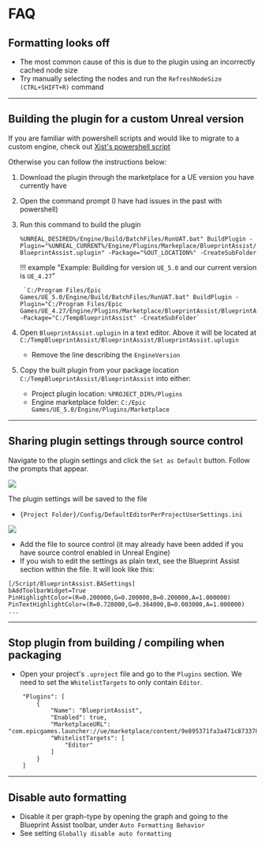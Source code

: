 # FAQ

## Formatting looks off

* The most common cause of this is due to the plugin using an incorrectly cached node size
* Try manually selecting the nodes and run the `RefreshNodeSize (CTRL+SHIFT+R)` command

---

## Building the plugin for a custom Unreal version

If you are familiar with powershell scripts and would like to migrate to a custom engine, check out [Xist's powershell script](https://github.com/XistGG/UnrealXistTools#migrateuemarketplacepluginps1) 

Otherwise you can follow the instructions below:

1. Download the plugin through the marketplace for a UE version you have currently have
2. Open the command prompt (I have had issues in the past with powershell)
3. Run this command to build the plugin
    
    `%UNREAL_DESIRED%/Engine/Build/BatchFiles/RunUAT.bat" BuildPlugin -Plugin="%UNREAL_CURRENT%/Engine/Plugins/Markeplace/BlueprintAssist/BlueprintAssist.uplugin" -Package="%OUT_LOCATION%" -CreateSubFolder`
    
    !!! example "Example: Building for version `UE_5.0` and our current version is `UE_4.27`"
    
        `C:/Program Files/Epic Games/UE_5.0/Engine/Build/BatchFiles/RunUAT.bat" BuildPlugin -Plugin="C:/Program Files/Epic Games/UE_4.27/Engine/Plugins/Marketplace/BlueprintAssist/BlueprintAssist.uplugin" -Package="C:/TempBlueprintAssist" -CreateSubFolder`

4. Open `BlueprintAssist.uplugin` in a text editor. Above it will be located at `C:/TempBlueprintAssist/BlueprintAssist/BlueprintAssist.uplugin`
    * Remove the line describing the `EngineVersion`
5. Copy the built plugin from your package location `C:/TempBlueprintAssist/BlueprintAssist` into either:
    * Project plugin location: `%PROJECT_DIR%/Plugins`
    * Engine marketplace folder: `C:/Epic Games/UE_5.0/Engine/Plugins/Marketplace`

---

## Sharing plugin settings through source control

Navigate to the plugin settings and click the `Set as Default` button. Follow the prompts that appear.

![](https://i.imgur.com/6U94F31.jpg)

The plugin settings will be saved to the file

* `{Project Folder}/Config/DefaultEditorPerProjectUserSettings.ini`

![](https://i.imgur.com/IPXN7EC.jpg)

* Add the file to source control (it may already have been added if you have source control enabled in Unreal Engine)
* If you wish to edit the settings as plain text, see the Blueprint Assist section within the file. It will look like this:

```
[/Script/BlueprintAssist.BASettings]
bAddToolbarWidget=True
PinHighlightColor=(R=0.200000,G=0.200000,B=0.200000,A=1.000000)
PinTextHighlightColor=(R=0.728000,G=0.364000,B=0.003000,A=1.000000)
...
```

---

## Stop plugin from building / compiling when packaging

* Open your project's `.uproject` file and go to the `Plugins` section. We need to set the `WhitelistTargets` to only contain `Editor`.

```
    "Plugins": [
        {
            "Name": "BlueprintAssist",
            "Enabled": true,
            "MarketplaceURL": "com.epicgames.launcher://ue/marketplace/content/9e895371fa3a471c87337860d6f341ff",
            "WhitelistTargets": [
                "Editor"
            ]
        }
    ]
```

---

## Disable auto formatting

* Disable it per graph-type by opening the graph and going to the Blueprint Assist toolbar, under `Auto Formatting Behavior`
* See setting `Globally disable auto formatting`